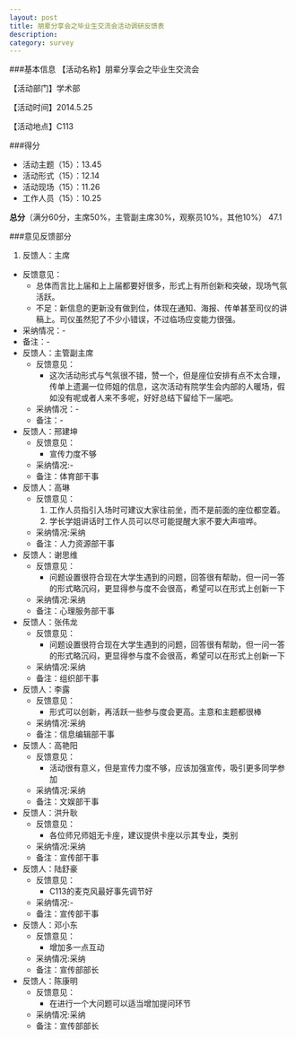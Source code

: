```yaml
---
layout: post
title: 朋辈分享会之毕业生交流会活动调研反馈表
description:
category: survey
---
```



###基本信息
【活动名称】朋辈分享会之毕业生交流会
 
【活动部门】学术部

【活动时间】2014.5.25

【活动地点】C113


###得分
- 活动主题（15）：13.45	
- 活动形式（15）：12.14	
- 活动现场（15）：11.26	
- 工作人员（15）：10.25	

**总分**（满分60分，主席50%，主管副主席30%，观察员10%，其他10%）
47.1

###意见反馈部分

1. 反馈人：主席
  - 反馈意见：
     - 总体而言比上届和上上届都要好很多，形式上有所创新和突破，现场气氛活跃。
	 - 不足：新信息的更新没有做到位，体现在通知、海报、传单甚至司仪的讲稿上。司仪虽然犯了不少小错误，不过临场应变能力很强。
  - 采纳情况：-
  - 备注：-
- 反馈人：主管副主席
  - 反馈意见：
	 - 这次活动形式与气氛很不错，赞一个，但是座位安排有点不太合理，传单上遗漏一位师姐的信息，这次活动有院学生会内部的人暖场，假如没有呢或者人来不多呢，好好总结下留给下一届吧。
  - 采纳情况：-
  - 备注：-
- 反馈人：邢建坤
  - 反馈意见：
	 -	宣传力度不够
  - 采纳情况:-
  - 备注：体育部干事
- 反馈人：高琳
  - 反馈意见：
	 1. 工作人员指引入场时可建议大家往前坐，而不是前面的座位都空着。
	 2. 学长学姐讲话时工作人员可以尽可能提醒大家不要大声喧哗。
  - 采纳情况:采纳
  - 备注：人力资源部干事
- 反馈人：谢思维
  - 反馈意见：
	 -	问题设置很符合现在大学生遇到的问题，回答很有帮助，但一问一答的形式略沉闷，更显得参与度不会很高，希望可以在形式上创新一下
  - 采纳情况:采纳
  - 备注：心理服务部干事
- 反馈人：张伟龙
  - 反馈意见：
	 -	问题设置很符合现在大学生遇到的问题，回答很有帮助，但一问一答的形式略沉闷，更显得参与度不会很高，希望可以在形式上创新一下
  - 采纳情况:采纳
  - 备注：组织部干事
- 反馈人：李露
  - 反馈意见：
	 -	形式可以创新，再活跃一些参与度会更高。主意和主题都很棒
  - 采纳情况:采纳
  - 备注：信息编辑部干事
- 反馈人：高艳阳
  - 反馈意见：
	 -	活动很有意义，但是宣传力度不够，应该加强宣传，吸引更多同学参加
  - 采纳情况:采纳
  - 备注：文娱部干事
- 反馈人：洪升耿
  - 反馈意见：
	 -	各位师兄师姐无卡座，建议提供卡座以示其专业，类别
  - 采纳情况:采纳
  - 备注：宣传部干事
- 反馈人：陆舒豪
  - 反馈意见：
	 -	C113的麦克风最好事先调节好
  - 采纳情况:-
  - 备注：宣传部干事
- 反馈人：邓小东
  - 反馈意见：
	 -	增加多一点互动
  - 采纳情况:采纳
  - 备注：宣传部部长
- 反馈人：陈康明
  - 反馈意见：
	 -	在进行一个大问题可以适当增加提问环节
  - 采纳情况:采纳
  - 备注：宣传部部长
